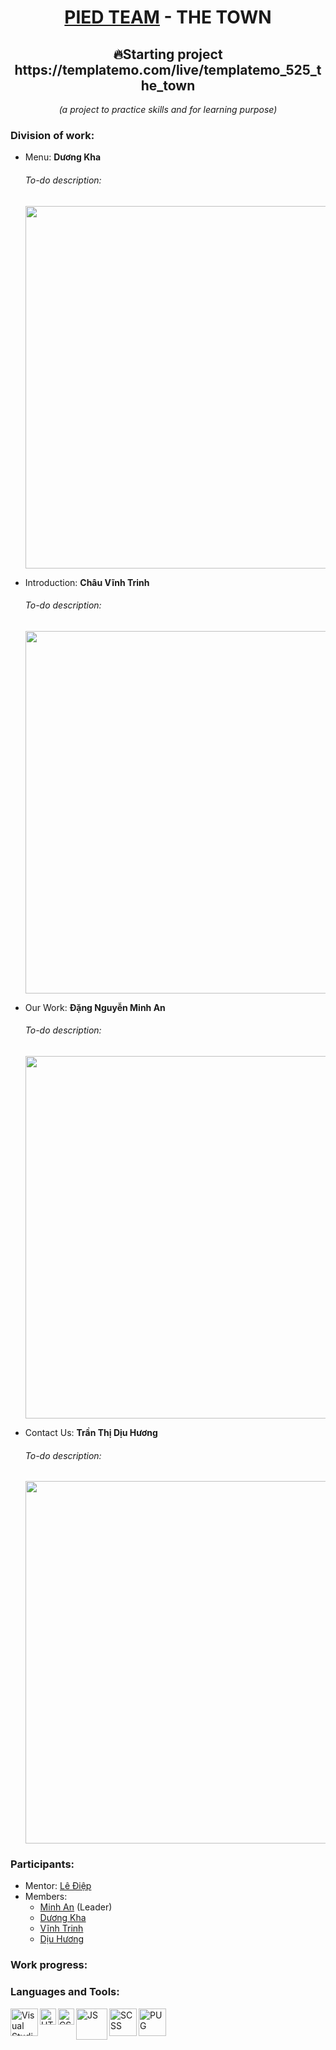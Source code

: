 <h1 align="center"> <a href="https://www.facebook.com/groups/318166702534463">PIED TEAM</a> - THE TOWN </h1>           
<h2 align="center"> 🔥Starting project https://templatemo.com/live/templatemo_525_the_town </h2>
<p align="center"><i>(a project to practice skills and for learning purpose)</i></p>

### Division of work:
* Menu: **Dương Kha**
     ###### To-do description: 
     <p align="center"><img src="https://user-images.githubusercontent.com/68959566/126251161-0ce0c6f7-2b2f-48eb-bda9-d40be4c8dc13.png" width="580px"/></p>
* Introduction: **Châu Vĩnh Trinh**
     ###### To-do description: 
     <p align="center"><img src="https://user-images.githubusercontent.com/68959566/126251226-9065229e-aac4-461a-af07-28e4c39217a6.png" width="580px"/></p>
* Our Work: **Đặng Nguyễn Minh An**
     ###### To-do description: 
     <p align="center"><img src="https://user-images.githubusercontent.com/68959566/126251260-07e125fa-a817-445a-9acf-f2e2a661efb6.png" width="580px"/></p>
* Contact Us: **Trần Thị Dịu Hương**
     ###### To-do description: 
     <p align="center"><img src="https://user-images.githubusercontent.com/68959566/126251459-d318d0fe-b434-442a-8339-8aae44b7b98a.png" width="580px"/></p>
     
### Participants:
- Mentor: <a href="https://www.facebook.com/nomadic.lodestar" target="_blank">Lê Điệp</a>
- Members: 
     - <a href="https://www.facebook.com/DangNguyenMinhAn158/" target="_blank">Minh An</a> (Leader)
     - <a href="https://www.facebook.com/Kha.Writer" target="_blank">Dương Kha</a>       
     - <a href="https://www.facebook.com/yozcheng" target="_blank">Vĩnh Trinh</a> 
     - <a href="https://www.facebook.com/maomaokongu" target="_blank">Dịu Hương</a>

### Work progress:



### Languages and Tools:
<img align="left" alt="Visual Studio Code" width="44px" src="https://www.solucionex.com/sites/default/files/posts/imagen/vscode-800x450.png"/>
<img align="left" alt="HTML" width="26px" src="https://upload.wikimedia.org/wikipedia/commons/thumb/8/80/HTML5_logo_resized.svg/1200px-HTML5_logo_resized.svg.png"/>
<img align="left" alt="CSS" width="26px" src="https://upload.wikimedia.org/wikipedia/commons/thumb/d/d5/CSS3_logo_and_wordmark.svg/1200px-CSS3_logo_and_wordmark.svg.png"/>
<img align="left" alt="JS" width="50px" src="https://media.vlpt.us/images/charlie-lyc/post/2244e9e8-7621-4df7-86cb-5a11ad3137eb/Javascript_logo-1170x850.jpg"/>
<img align="left" alt="SCSS" width="44px" src="https://sass-lang.com/assets/img/styleguide/seal-color-reversed-c50d9b78.png"/>
<img align="left" alt="PUG" width="44px" src="https://camo.githubusercontent.com/2eb688a747805c9acd144faf728c8a30f86fc4ca5fb39e6528232f0372151364/68747470733a2f2f63646e2e7261776769742e636f6d2f7075676a732f7075672d6c6f676f2f656563343336636565386664396431373236643738333963626539396431663639343639326330632f5356472f7075672d66696e616c2d6c6f676f2d5f2d636f6c6f75722d3132382e737667"/>
